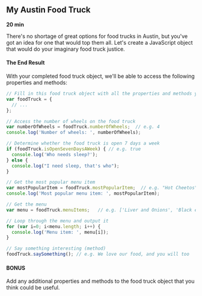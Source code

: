 ## My Austin Food Truck

**20 min**

There's no shortage of great options for food trucks in Austin, but you've got an idea for one that would top them all. Let's create a JavaScript object that would do your imaginary food truck justice. 

#### The End Result

With your completed food truck object, we'll be able to access the following properties and methods: 

```js
// Fill in this food truck object with all the properties and methods you'll need
var foodTruck = {
  // ... 
};

// Access the number of wheels on the food truck
var numberOfWheels = foodTruck.numberOfWheels;  // e.g. 4
console.log('Number of wheels: ', numberOfWheels);

// Determine whether the food truck is open 7 days a week 
if (foodTruck.isOpenSevenDaysAWeek) { // e.g. true
  console.log('Who needs sleep?');
} else {
  console.log("I need sleep, that's who");
}

// Get the most popular menu item 
var mostPopularItem = foodTruck.mostPopularItem;  // e.g. "Hot Cheetos"
console.log('Most popular menu item: ', mostPopularItem);

// Get the menu 
var menu = foodTruck.menuItems;   // e.g. ['Liver and Onions', 'Black eyed peas', 'Licorice'];

// Loop through the menu and output it
for (var i=0; i<menu.length; i++) {
  console.log('Menu item: ', menu[i]);
}

// Say something interesting (method)
foodTruck.saySomething(); // e.g. We love our food, and you will too

```

#### BONUS 

Add any additional properties and methods to the food truck object that you think could be useful. 


